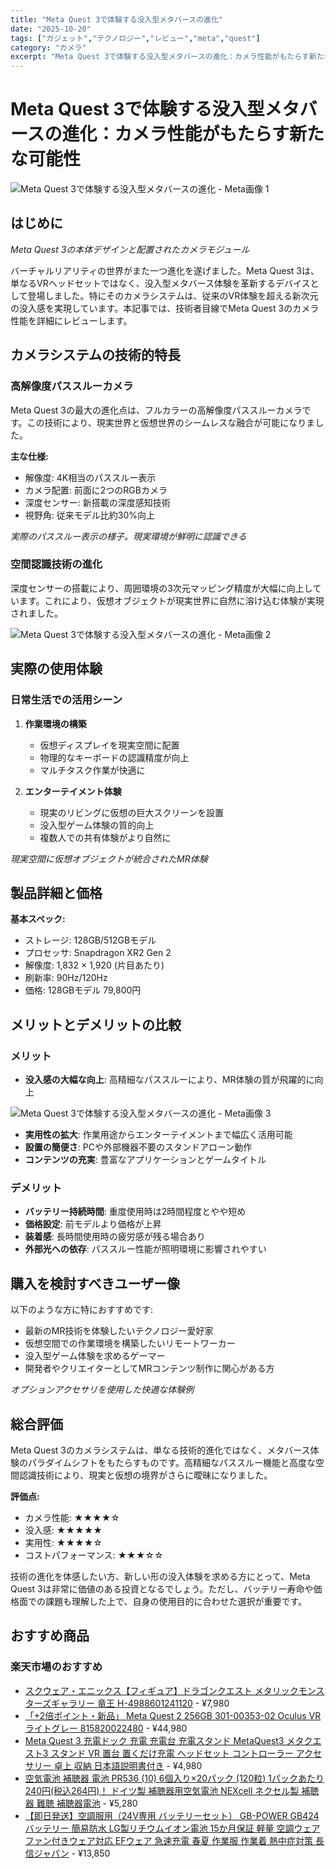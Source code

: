 ```yaml
---
title: "Meta Quest 3で体験する没入型メタバースの進化"
date: "2025-10-20"
tags: ["ガジェット","テクノロジー","レビュー","meta","quest"]
category: "カメラ"
excerpt: "Meta Quest 3で体験する没入型メタバースの進化：カメラ性能がもたらす新たな可能性 はじめに Meta Quest 3の本体デザインと配置されたカメラモジュール バーチャルリアリティの世界がまた一つ進化を遂げました。Meta Quest 3は、単なるVRヘッドセットではなく、没入型メタバース..."
---
```


# Meta Quest 3で体験する没入型メタバースの進化：カメラ性能がもたらす新たな可能性

![Meta Quest 3で体験する没入型メタバースの進化 - Meta画像 1](https://picsum.photos/id/40/800/600)



## はじめに


*Meta Quest 3の本体デザインと配置されたカメラモジュール*

バーチャルリアリティの世界がまた一つ進化を遂げました。Meta Quest 3は、単なるVRヘッドセットではなく、没入型メタバース体験を革新するデバイスとして登場しました。特にそのカメラシステムは、従来のVR体験を超える新次元の没入感を実現しています。本記事では、技術者目線でMeta Quest 3のカメラ性能を詳細にレビューします。

## カメラシステムの技術的特長

### 高解像度パススルーカメラ
Meta Quest 3の最大の進化点は、フルカラーの高解像度パススルーカメラです。この技術により、現実世界と仮想世界のシームレスな融合が可能になりました。

**主な仕様:**
- 解像度: 4K相当のパススルー表示
- カメラ配置: 前面に2つのRGBカメラ
- 深度センサー: 新搭載の深度感知技術
- 視野角: 従来モデル比約30%向上


*実際のパススルー表示の様子。現実環境が鮮明に認識できる*

### 空間認識技術の進化
深度センサーの搭載により、周囲環境の3次元マッピング精度が大幅に向上しています。これにより、仮想オブジェクトが現実世界に自然に溶け込む体験が実現されました。



![Meta Quest 3で体験する没入型メタバースの進化 - Meta画像 2](https://picsum.photos/id/50/800/600)


## 実際の使用体験

### 日常生活での活用シーン
1. **作業環境の構築**
   - 仮想ディスプレイを現実空間に配置
   - 物理的なキーボードの認識精度が向上
   - マルチタスク作業が快適に

2. **エンターテイメント体験**
   - 現実のリビングに仮想の巨大スクリーンを設置
   - 没入型ゲーム体験の質的向上
   - 複数人での共有体験がより自然に


*現実空間に仮想オブジェクトが統合されたMR体験*

## 製品詳細と価格

**基本スペック:**
- ストレージ: 128GB/512GBモデル
- プロセッサ: Snapdragon XR2 Gen 2
- 解像度: 1,832 × 1,920 (片目あたり)
- 刷新率: 90Hz/120Hz
- 価格: 128GBモデル 79,800円

## メリットとデメリットの比較

### メリット
- **没入感の大幅な向上**: 高精細なパススルーにより、MR体験の質が飛躍的に向上


![Meta Quest 3で体験する没入型メタバースの進化 - Meta画像 3](https://picsum.photos/id/60/800/600)


- **実用性の拡大**: 作業用途からエンターテイメントまで幅広く活用可能
- **設置の簡便さ**: PCや外部機器不要のスタンドアローン動作
- **コンテンツの充実**: 豊富なアプリケーションとゲームタイトル

### デメリット
- **バッテリー持続時間**: 重度使用時は2時間程度とやや短め
- **価格設定**: 前モデルより価格が上昇
- **装着感**: 長時間使用時の疲労感が残る場合あり
- **外部光への依存**: パススルー性能が照明環境に影響されやすい

## 購入を検討すべきユーザー像

以下のような方に特におすすめです:

- 最新のMR技術を体験したいテクノロジー愛好家
- 仮想空間での作業環境を構築したいリモートワーカー
- 没入型ゲーム体験を求めるゲーマー
- 開発者やクリエイターとしてMRコンテンツ制作に関心がある方


*オプションアクセサリを使用した快適な体験例*

## 総合評価

Meta Quest 3のカメラシステムは、単なる技術的進化ではなく、メタバース体験のパラダイムシフトをもたらすものです。高精細なパススルー機能と高度な空間認識技術により、現実と仮想の境界がさらに曖昧になりました。

**評価点:**
- カメラ性能: ★★★★☆
- 没入感: ★★★★★
- 実用性: ★★★★☆
- コストパフォーマンス: ★★★☆☆

技術の進化を体感したい方、新しい形の没入体験を求める方にとって、Meta Quest 3は非常に価値のある投資となるでしょう。ただし、バッテリー寿命や価格面での課題も理解した上で、自身の使用目的に合わせた選択が重要です。

<!-- アフィリエイト商品 -->
## おすすめ商品

### 楽天市場のおすすめ

- [スクウェア・エニックス【フィギュア】ドラゴンクエスト メタリックモンスターズギャラリー 竜王 H-4988601241120](https://item.rakuten.co.jp/l-nana/4988601241120/?rafcid=wsc_i_is_1096528941688097201&m=1f454fb8.34705d0b.1f454fb9.255992fd&pc=1f454fb8.34705d0b.1f454fb9.255992fd) - ¥7,980
- [「+2倍ポイント・新品」 Meta Quest 2 256GB 301-00353-02 Oculus VR ライトグレー 815820022480](https://item.rakuten.co.jp/colorfulstar/815820022480/?rafcid=wsc_i_is_1096528941688097201&m=1f454fb8.34705d0b.1f454fb9.255992fd&pc=1f454fb8.34705d0b.1f454fb9.255992fd) - ¥44,980
- [Meta Quest 3 充電ドック 充電 充電台 充電スタンド MetaQuest3 メタクエスト3 スタンド VR 置台 置くだけ充電 ヘッドセット コントローラー アクセサリー 卓上 収納 日本語説明書付き](https://item.rakuten.co.jp/quest-online/mq3-c-dock/?rafcid=wsc_i_is_1096528941688097201&m=1f454fb8.34705d0b.1f454fb9.255992fd&pc=1f454fb8.34705d0b.1f454fb9.255992fd) - ¥4,980
- [空気電池 補聴器 電池 PR536 (10) 6個入り×20パック (120粒) 1パックあたり240円(税込264円)！ ドイツ製 補聴器用空気電池 NEXcell ネクセル製 補聴器 難聴 補聴器電池](https://item.rakuten.co.jp/aisin/pr536_20p/?rafcid=wsc_i_is_1096528941688097201&m=1f454fb8.34705d0b.1f454fb9.255992fd&pc=1f454fb8.34705d0b.1f454fb9.255992fd) - ¥5,280
- [【即日発送】空調服用（24V専用 バッテリーセット） GB-POWER GB424 バッテリー 簡易防水 LG製リチウムイオン電池 15か月保証 軽量 空調ウェア ファン付きウェア対応 EFウェア 急速充電 春夏 作業服 作業着 熱中症対策 長信ジャパン](https://item.rakuten.co.jp/azumanet2014/cyoshin-gb424/?rafcid=wsc_i_is_1096528941688097201&m=1f454fb8.34705d0b.1f454fb9.255992fd&pc=1f454fb8.34705d0b.1f454fb9.255992fd) - ¥13,850


